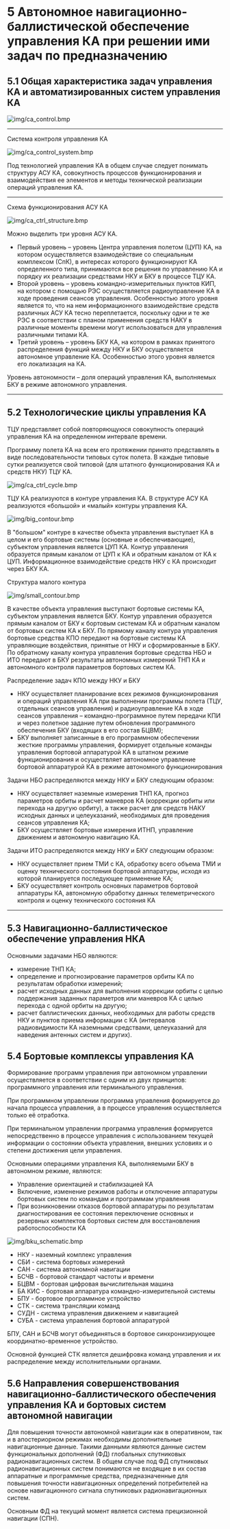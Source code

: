 # 5 Автономное навигационно-баллистической обеспечение управления КА при решении ими задач по предназначению

## 5.1 Общая характеристика задач управления КА и автоматизированных систем управления КА

![img/ca_control.bmp](img/ca_control.bmp "Схема управления КА")

---

Система контроля управления КА

![img/ca_control_system.bmp](img/ca_control_system.bmp "Система контроля управления КА")

Под технологией управления КА в общем случае следует понимать структуру АСУ КА, совокупность процессов функционирования и взаимодействия ее элементов и методы технической реализации операций управления КА.

---

Схема функционирования АСУ КА

![img/ca_ctrl_structure.bmp](img/ca_ctrl_structure.bmp "Схема управления КА")

Можно выделить три уровня АСУ КА.
- Первый уровень – уровень Центра управления полетом (ЦУП) КА, на котором осуществляется взаимодействие со специальным комплексом (СпК), в интересах которого функционируют КА определенного типа, принимаются все решения по управлению КА и порядку их реализации средствами НКУ и БКУ в процессе ТЦУ КА.
- Второй уровень – уровень командно-измерительных пунктов КИП, на котором с помощью РЭС осуществляется радиоуправление КА в ходе проведения сеансов управления. Особенностью этого уровня является то, что на нем информационного взаимодействие средств различных АСУ КА тесно переплетается, поскольку одни и те же РЭС в соответствии с планом применения средств НАКУ в различные моменты времени могут использоваться для управления различными типами КА.
- Третий уровень – уровень БКУ КА, на котором в рамках принятого распределения функций между НКУ и БКУ осуществляется автономное управление КА. Особенностью этого уровня является его локализация на КА.

Уровень автономности – доля операций управления КА, выполняемых БКУ в режиме автономного управления.

---

## 5.2 Технологические циклы управления КА

ТЦУ представляет собой повторяющуюся совокупность операций управления КА на определенном интервале времени.

Программу полета КА на всем его протяжении принято представлять в виде последовательности типовых суток полета. В каждые типовые сутки реализуется свой типовой (для штатного функционирования КА и средств НКУ) ТЦУ КА.

![img/ca_ctrl_cycle.bmp](img/ca_ctrl_cycle.bmp "Цикл управления КА")

ТЦУ КА реализуются в контуре управления КА. В структуре АСУ КА реализуются «большой» и «малый» контуры управления КА.

![img/big_contour.bmp](img/big_contour.bmp "Большой контур управления КА")

В "большом" контуре в качестве объекта управления выступает КА в целом и его бортовые системы (основные и обеспечивающие), субъектом управления является ЦУП КА. Контур управления образуется прямым каналом от ЦУП к КА и обратным каналом от КА к ЦУП. Информационное взаимодействие средств НКУ с КА происходит через БКУ КА.

Структура малого контура

![img/small_contour.bmp](img/small_contour.bmp "Малый контур управления КА")

В качестве объекта управления выступают бортовые системы КА, субъектом управления является БКУ. Контур управления образуется прямым каналом от БКУ к бортовым системам КА и обратным каналом от бортовых систем КА к БКУ. По прямому каналу контура управления бортовые средства КПО передают на бортовые системы КА управляющие воздействия, принятые от НКУ и сформированные в БКУ. По обратному каналу контура управления бортовые средства НБО и ИТО передают в БКУ результаты автономных измерений ТНП КА и автономного контроля параметров бортовых систем КА.

Распределение задач КПО между НКУ и БКУ
- НКУ осуществляет планирование всех режимов функционирования и операций управления КА при выполнении программы полета (ТЦУ, отдельных сеансов управления) и радиоуправление КА в ходе сеансов управления – командно-программное путем передачи КПИ и через полетное задание путем обновления программного обеспечения БКУ (входящих в его состав БЦВМ);
- БКУ выполняет записанные в его программном обеспечении жесткие программы управления, формирует отдельные команды управления бортовой аппаратурой КА в штатном режиме функционирования и осуществляет автономное управление бортовой аппаратурой КА в режиме автономного функционирования

Задачи НБО распределяются между НКУ и БКУ следующим образом:
- НКУ осуществляет наземные измерения ТНП КА, прогноз параметров орбиты и расчет маневров КА (коррекции орбиты или перехода на другую орбиту), а также расчет для средств НАКУ исходных данных и целеуказаний, необходимых для проведения сеансов управления КА;
- БКУ осуществляет бортовые измерения ИТНП, управление движением и автономную навигацию КА.

Задачи ИТО распределяются между НКУ и БКУ следующим образом:
- НКУ осуществляет прием ТМИ с КА, обработку всего объема ТМИ и оценку технического состояния бортовой аппаратуры, исходя из которой планируется последующее применение КА;
- БКУ осуществляет контроль основных параметров бортовой аппаратуры КА, автономную обработку данных телеметрического контроля и оценку технического состояния КА

---

## 5.3 Навигационно-баллистическое обеспечение управления НКА

Основными задачами НБО являются:
- измерение ТНП КА;
- определение и прогнозирование параметров орбиты КА по результатам обработки измерений;
- расчет исходных данных для выполнения коррекции орбиты с целью поддержания заданных параметров или маневров КА с целью перехода с одной орбиты на другую;
- расчет баллистических данных, необходимых для работы средств НКУ и пунктов приема информации с КА (интервалов радиовидимости КА наземными средствами, целеуказаний для наведения антенных систем и других).

## 5.4 Бортовые комплексы управления КА

Формирование программ управления при автономном управлении осуществляется в соответствии с одним из двух принципов: программного управления или терминального управления.

При программном управлении программа управления формируется до начала процесса управления, а в процессе управления осуществляется только её отработка.

При терминальном управлении программа управления формируется непосредственно в процессе управления с использованием текущей информации о состоянии объекта управления, внешних условиях и о степени достижения цели управления.

Основными операциями управления КА, выполняемыми БКУ в автономном режиме, являются:
- Управление ориентацией и стабилизацией КА
- Включение, изменение режимов работы и отключение аппаратуры бортовых систем по командам и программам управления
- При возникновении отказов бортовой аппаратуры по результатам диагностирования ее состояния переключение основных и резервных комплектов бортовых систем для восстановления работоспособности КА

![img/bku_schematic.bmp](img/bku_schematic.bmp "Малый контур управления КА")

- НКУ - наземный комплекс управления
- СБИ - система бортовых измерений
- САН - система автономной навигации
- БСЧВ - бортовой стандарт частоты и времени
- БЦВМ - бортовая цифровая вычислительная машина
- БА КИС - бортовая аппаратура командно-измерительной системы
- БПУ - бортовое программное устройство
- СТК - система трансляции команд
- СУДН - система управления движением и навигацией
- СУБА - система управления бортовой аппаратурой

БПУ, САН и БСЧВ могут объединяться в бортовое синхронизирующее координатно-временное устройство.

Основной функцией СТК является дешифровка команд управления и их распределение между исполнительными органами.

## 5.6 Направления совершенствования навигационно-баллистического обеспечения управления КА и бортовых систем автономной навигации

Для повышения точности автономной навигации как в оперативном, так и в апостериорном режимах необходимы дополнительные навигационные данные. Такими данными являются данные систем функциональных дополнений (ФД) глобальных спутниковых радионавигационных систем. В общем случае под ФД спутниковых радионавигационных систем понимаются не входящие в их состав аппаратные и программные средства, предназначенные для повышения точности навигационных определений потребителей на основе навигационного сигнала спутниковых радионавигационных систем.

Основным ФД на текущий момент является система прецизионной навигации (СПН).
